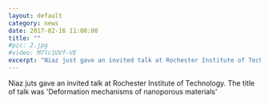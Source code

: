 ```yaml
---
layout: default
category: news
date: 2017-02-16 11:00:00
title: ""
#pic: 2.jpg
#video: M7lc1UVf-VE
excerpt: "Niaz just gave an invited talk at Rochester Institute of Technology. The title of talk was 'Deformation mechanisms of nanoporous materials'"
---
```

Niaz juts gave an invited talk at Rochester Institute of Technology. The title of talk was 'Deformation mechanisms of nanoporous materials'



